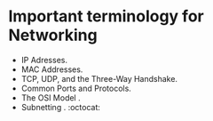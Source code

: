 # Important terminology for Networking

* IP Adresses.<br>
* MAC Addresses.<br>
* TCP, UDP, and the Three-Way Handshake.
* Common Ports and Protocols.
* The OSI Model .
* Subnetting .
:octocat:
